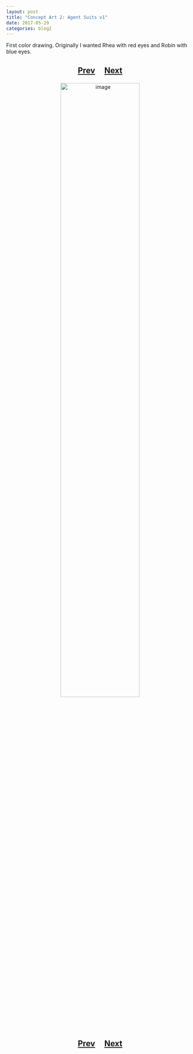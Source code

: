 ```yaml
---
layout: post
title: "Concept Art 2: Agent Suits v1"
date: 2017-05-29
categories: blog2
---
```


First color drawing. Originally I wanted Rhea with red eyes and Robin with blue eyes.

<h2>
  <p style="text-align:center;">
    <a href="/wingsofthechorus/archive/2017/05/27/conceptart1">Prev</a>
    &nbsp;&nbsp;&nbsp;
    <a href="/wingsofthechorus/archive/2017/06/14/conceptart3">Next</a>
  </p>
</h2>

<p style="text-align:center;">
  <img src="/wingsofthechorus/images/conceptart/ca2.png" width="65%" alt="image"/>
</p>

<h2>
  <p style="text-align:center;">
    <a href="/wingsofthechorus/archive/2017/05/27/conceptart1">Prev</a>
    &nbsp;&nbsp;&nbsp;
    <a href="/wingsofthechorus/archive/2017/06/14/conceptart3">Next</a>
  </p>
</h2>
